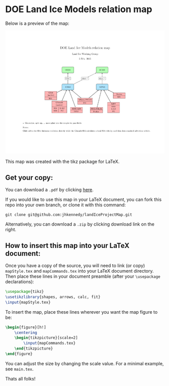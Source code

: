 DOE Land Ice Models relation map
================================

Below is a preview of the map:

![DOE Land Ice Models reference map][map]

This map was created with the tikz package for LaTeX.

Get your copy:
--------------

You can download a `.pdf` by clicking [here][pdf].

If you would like to use this map in your LaTeX document, you can fork this repo 
into your own branch, or clone it with this command:
```
git clone git@github.com:jhkennedy/landIceProjectMap.git
```
Alternatively, you can download a `.zip` by clicking download link on the right.


How to insert this map into your LaTeX document:
------------------------------------------------

Once you have a copy of the source, you will need to link (or copy) `mapStyle.tex` 
and `mapCommands.tex` into your LaTeX document directory. Then place these lines 
in your document preamble (after your `\usepackage` declarations):
```latex
\usepackage{tikz}
\usetikzlibrary{shapes, arrows, calc, fit}
\input{mapStyle.tex}
```
To insert the map, place these lines wherever you want the map figure to be:
```latex
\begin{figure}[h!]
    \centering
    \begin{tikzpicture}[scale=2]
        \input{mapCommands.tex}
    \end{tikzpicture}
\end{figure}
```
You can adjust the size by changing the scale value. For a minimal example, see
`main.tex`.

Thats all folks!

[map]: https://github.com/jhkennedy/landIceProjectMap/blob/master/main.png
[pdf]: https://github.com/jhkennedy/landIceProjectMap/blob/master/main.pdf
